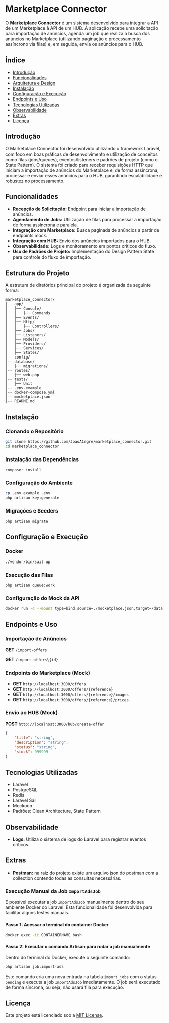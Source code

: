 # Marketplace Connector

O **Marketplace Connector** é um sistema desenvolvido para integrar a API de um Marketplace à API de um HUB. A aplicação recebe uma solicitação para importação de anúncios, agenda um job que realiza a busca dos anúncios no Marketplace (utilizando paginação e processamento assíncrono via filas) e, em seguida, envia os anúncios para o HUB.

## Índice

- [Introdução](#introdução)
- [Funcionalidades](#funcionalidades)
- [Arquitetura e Design](#arquitetura-e-design)
- [Instalação](#instalação)
- [Configuração e Execução](#configuração-e-execução)
- [Endpoints e Uso](#endpoints-e-uso)
- [Tecnologias Utilizadas](#tecnologias-utilizadas)
- [Observabilidade](#observabilidade)
- [Extras](#Extras)
- [Licença](#licença)

## Introdução

O Marketplace Connector foi desenvolvido utilizando o framework Laravel, com foco em boas práticas de desenvolvimento e utilização de conceitos como filas (jobs/queues), eventos/listeners e padrões de projeto (como o State Pattern). O sistema foi criado para receber requisições HTTP que iniciam a importação de anúncios do Marketplace e, de forma assíncrona, processar e enviar esses anúncios para o HUB, garantindo escalabilidade e robustez no processamento.

## Funcionalidades

- **Recepção de Solicitação:** Endpoint para iniciar a importação de anúncios.
- **Agendamento de Jobs:** Utilização de filas para processar a importação de forma assíncrona e paralela.
- **Integração com Marketplace:** Busca paginada de anúncios a partir de endpoints mock.
- **Integração com HUB:** Envio dos anúncios importados para o HUB.
- **Observabilidade:** Logs e monitoramento em pontos críticos do fluxo.
- **Uso de Padrões de Projeto:** Implementação do Design Pattern State para controle do fluxo de importação.

## Estrutura do Projeto

A estrutura de diretórios principal do projeto é organizada da seguinte forma:

```
marketplace_connector/
│-- app/
│   ├── Console/
│   │   ├── Commands
│   ├── Events/
│   ├── Http/
│   │   ├── Controllers/
│   ├── Jobs/
│   ├── Listeners/
│   ├── Models/
│   ├── Providers/
│   ├── Services/
│   ├── States/
│-- config/
│-- database/
│   ├── migrations/
│-- routes/
│   ├── web.php
│-- tests/
│   ├── Unit
│-- .env.example
│-- docker-compose.yml
│-- mocketplace.json
│-- README.md
```

## Instalação

### Clonando o Repositório

```bash
git clone https://github.com/JoaoA1egre/marketplace_connector.git
cd marketplace_connector
```

### Instalação das Dependências

```bash
composer install
```

### Configuração do Ambiente

```bash
cp .env.example .env
php artisan key:generate
```

### Migrações e Seeders

```bash
php artisan migrate
```

## Configuração e Execução

### Docker

```bash
./vendor/bin/sail up
```

### Execução das Filas

```bash
php artisan queue:work
```

### Configuração do Mock da API

```bash
docker run -d --mount type=bind,source=./mocketplace.json,target=/data,readonly -p 3000:3000 mockoon/cli:latest -d data -p 3000
```

## Endpoints e Uso

### Importação de Anúncios

**GET** `/import-offers`

<!-- Esta rota permite verificar o status de uma job de importação de ofertas ao fornecer o identificador único (id) da job. -->
**GET** `/import-offers\{id}`

### Endpoints do Marketplace (Mock)

- **GET** `http://localhost:3000/offers`
- **GET** `http://localhost:3000/offers/{reference}`
- **GET** `http://localhost:3000/offers/{reference}/images`
- **GET** `http://localhost:3000/offers/{reference}/prices`

### Envio ao HUB (Mock)

**POST** `http://localhost:3000/hub/create-offer`

```json
{
    "title": "string",
    "description": "string",
    "status": "string",
    "stock": 999999
}
```

## Tecnologias Utilizadas

- Laravel
- PostgreSQL
- Redis
- Laravel Sail
- Mockoon
- Padrões: Clean Architecture, State Pattern

## Observabilidade

- **Logs:** Utiliza o sistema de logs do Laravel para registrar eventos críticos.

## Extras

- **Postman:** na raiz do projeto existe um arquivo json do postman com a collection contendo todas as consultas necessárias.

### Execução Manual da Job `ImportAdsJob`

É possível executar a job `ImportAdsJob` manualmente dentro do seu ambiente Docker do Laravel. Esta funcionalidade foi desenvolvida para facilitar alguns testes manuais.

#### Passo 1: Acessar o terminal do container Docker

```bash
docker exec -it CONTAINERNAME bash
```

#### Passo 2: Executar o comando Artisan para rodar a job manualmente

Dentro do terminal do Docker, execute o seguinte comando:

```bash
php artisan job:import-ads
```

Este comando cria uma nova entrada na tabela `import_jobs` com o status `pending` e executa a job `ImportAdsJob` imediatamente. O job será executado de forma síncrona, ou seja, não usará fila para execução.

## Licença

Este projeto está licenciado sob a [MIT License](LICENSE).

